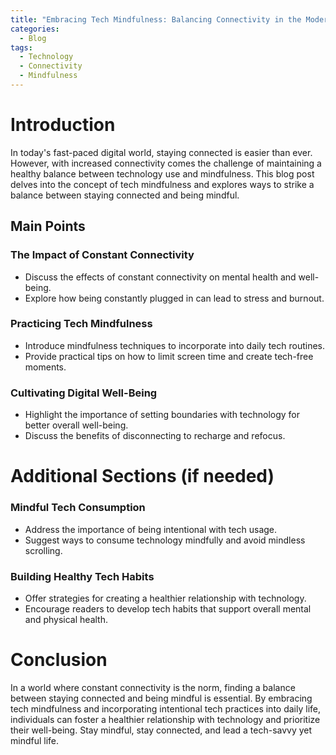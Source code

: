 ```yaml
---
title: "Embracing Tech Mindfulness: Balancing Connectivity in the Modern World"
categories:
  - Blog
tags:
  - Technology
  - Connectivity
  - Mindfulness
---
```


# Introduction
In today's fast-paced digital world, staying connected is easier than ever. However, with increased connectivity comes the challenge of maintaining a healthy balance between technology use and mindfulness. This blog post delves into the concept of tech mindfulness and explores ways to strike a balance between staying connected and being mindful.

## Main Points
### The Impact of Constant Connectivity
- Discuss the effects of constant connectivity on mental health and well-being.
- Explore how being constantly plugged in can lead to stress and burnout.

### Practicing Tech Mindfulness
- Introduce mindfulness techniques to incorporate into daily tech routines.
- Provide practical tips on how to limit screen time and create tech-free moments.

### Cultivating Digital Well-Being
- Highlight the importance of setting boundaries with technology for better overall well-being.
- Discuss the benefits of disconnecting to recharge and refocus.

# Additional Sections (if needed)
### Mindful Tech Consumption
- Address the importance of being intentional with tech usage.
- Suggest ways to consume technology mindfully and avoid mindless scrolling.

### Building Healthy Tech Habits
- Offer strategies for creating a healthier relationship with technology.
- Encourage readers to develop tech habits that support overall mental and physical health.

# Conclusion
In a world where constant connectivity is the norm, finding a balance between staying connected and being mindful is essential. By embracing tech mindfulness and incorporating intentional tech practices into daily life, individuals can foster a healthier relationship with technology and prioritize their well-being. Stay mindful, stay connected, and lead a tech-savvy yet mindful life.